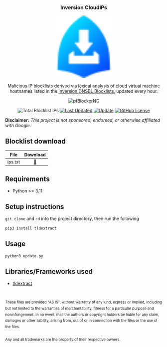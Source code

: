 <div align="center">

  <h3 align="center">Inversion CloudIPs</h3>
  <img src="images/inversion_logo.svg" alt="Logo" width="200" height="200">

  <p align="center">
    Malicious IP blocklists derived via lexical analysis of <a href="https://en.wikipedia.org/wiki/Cloud_computing">cloud</a> <a href="https://en.wikipedia.org/wiki/Virtual_machine">virtual machine</a> hostnames listed in the <a href="https://github.com/elliotwutingfeng/Inversion-DNSBL-Blocklists">Inversion DNSBL Blocklists</a>, updated every hour.
  </p>

  <p align="center">
  <a href="https://docs.netgate.com/pfsense/en/latest/packages/pfblocker.html"><img src="https://img.shields.io/badge/pfBlockerNG-212121?style=for-the-badge&logo=pfsense&logoColor=white" alt="pfBlockerNG"/></a>
  </p>

  <p align="center">
  <img src="https://tokei-rs.onrender.com/b1/github/elliotwutingfeng/Inversion-CloudIPs?label=Total%20Blocklist%20IPs&style=for-the-badge" alt="Total Blocklist IPs"/>
  <a href="https://github.com/elliotwutingfeng/Inversion-CloudIPs/commits"><img src="https://img.shields.io/github/last-commit/elliotwutingfeng/Inversion-CloudIPs?label=Last%20Updated&style=for-the-badge" alt="Last Updated"/></a>
  <a href="https://github.com/elliotwutingfeng/Inversion-CloudIPs/actions/workflows/update.yml"><img src="https://img.shields.io/github/workflow/status/elliotwutingfeng/Inversion-CloudIPs/update?label=UPDATE&style=for-the-badge" alt="Update"/></a>
  <a href="LICENSE"><img src="https://img.shields.io/badge/LICENSE-BSD--3--CLAUSE-GREEN?style=for-the-badge" alt="GitHub license"/></a>
  </p>

</div>

**Disclaimer:** _This project is not sponsored, endorsed, or otherwise affiliated with Google._

## Blocklist download

| File | Download |
|:-:|:-:|
| ips.txt | [:floppy_disk:](ips.txt?raw=1) |

## Requirements

-   Python >= 3.11

## Setup instructions

`git clone` and `cd` into the project directory, then run the following

```bash
pip3 install tldextract
```

## Usage

```bash
python3 update.py
```

## Libraries/Frameworks used

-   [tldextract](https://github.com/john-kurkowski/tldextract)

&nbsp;

<sup>These files are provided "AS IS", without warranty of any kind, express or implied, including but not limited to the warranties of merchantability, fitness for a particular purpose and noninfringement. In no event shall the authors or copyright holders be liable for any claim, damages or other liability, arising from, out of or in connection with the files or the use of the files.</sup>

<sub>Any and all trademarks are the property of their respective owners.</sub>
